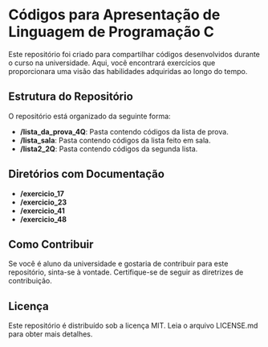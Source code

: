 # Códigos para Apresentação de Linguagem de Programação C

Este repositório foi criado para compartilhar códigos desenvolvidos durante o curso na universidade. Aqui, você encontrará exercícios que proporcionara uma visão das habilidades adquiridas ao longo do tempo.

## Estrutura do Repositório

O repositório está organizado da seguinte forma:

- **/lista_da_prova_4Q**: Pasta contendo códigos da lista de prova.
- **/lista_sala**: Pasta contendo códigos da lista feito em sala.
- **/lista2_2Q**: Pasta contendo códigos da segunda lista.

## Diretórios com Documentação

- **/exercicio_17**
- **/exercicio_23** 
- **/exercicio_41**
- **/exercicio_48**

## Como Contribuir

Se você é aluno da universidade e gostaria de contribuir para este repositório, sinta-se à vontade. Certifique-se de seguir as diretrizes de contribuição.

## Licença

Este repositório é distribuído sob a licença MIT. Leia o arquivo LICENSE.md para obter mais detalhes.
